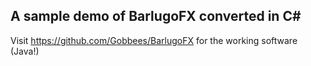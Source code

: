 ## A sample demo of BarlugoFX converted in C#

Visit https://github.com/Gobbees/BarlugoFX for the working software (Java!)
